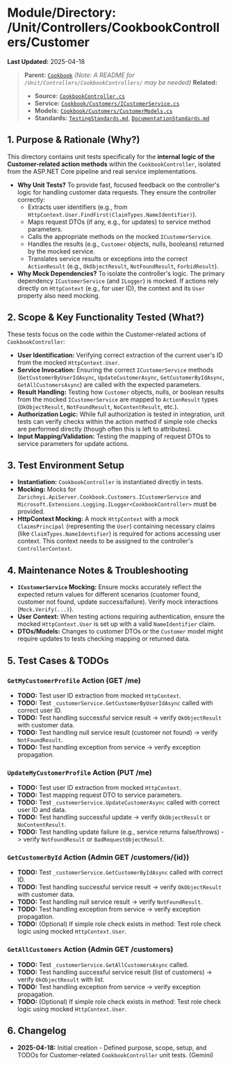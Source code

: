 # Module/Directory: /Unit/Controllers/CookbookControllers/Customer

**Last Updated:** 2025-04-18

> **Parent:** [`Cookbook`](../README.md)
> *(Note: A README for `/Unit/Controllers/CookbookControllers/` may be needed)*
> **Related:**
> * **Source:** [`CookbookController.cs`](../../../../../api-server/Controllers/CookbookController.cs)
> * **Service:** [`Cookbook/Customers/ICustomerService.cs`](../../../../../api-server/Cookbook/Customers/ICustomerService.cs)
> * **Models:** [`Cookbook/Customers/CustomerModels.cs`](../../../../../api-server/Cookbook/Customers/CustomerModels.cs)
> * **Standards:** [`TestingStandards.md`](../../../../../Docs/Standards/TestingStandards.md), [`DocumentationStandards.md`](../../../../../Docs/Development/DocumentationStandards.md)

## 1. Purpose & Rationale (Why?)

This directory contains unit tests specifically for the **internal logic of the Customer-related action methods** within the `CookbookController`, isolated from the ASP.NET Core pipeline and real service implementations.

* **Why Unit Tests?** To provide fast, focused feedback on the controller's logic for handling customer data requests. They ensure the controller correctly:
    * Extracts user identifiers (e.g., from `HttpContext.User.FindFirst(ClaimTypes.NameIdentifier)`).
    * Maps request DTOs (if any, e.g., for updates) to service method parameters.
    * Calls the appropriate methods on the mocked `ICustomerService`.
    * Handles the results (e.g., `Customer` objects, nulls, booleans) returned by the mocked service.
    * Translates service results or exceptions into the correct `ActionResult` (e.g., `OkObjectResult`, `NotFoundResult`, `ForbidResult`).
* **Why Mock Dependencies?** To isolate the controller's logic. The primary dependency `ICustomerService` (and `ILogger`) is mocked. If actions rely directly on `HttpContext` (e.g., for user ID), the context and its `User` property also need mocking.

## 2. Scope & Key Functionality Tested (What?)

These tests focus on the code *within* the Customer-related actions of `CookbookController`:

* **User Identification:** Verifying correct extraction of the current user's ID from the mocked `HttpContext.User`.
* **Service Invocation:** Ensuring the correct `ICustomerService` methods (`GetCustomerByUserIdAsync`, `UpdateCustomerAsync`, `GetCustomerByIdAsync`, `GetAllCustomersAsync`) are called with the expected parameters.
* **Result Handling:** Testing how `Customer` objects, nulls, or boolean results from the mocked `ICustomerService` are mapped to `ActionResult` types (`OkObjectResult`, `NotFoundResult`, `NoContentResult`, etc.).
* **Authorization Logic:** While full authorization is tested in integration, unit tests can verify checks within the action method if simple role checks are performed directly (though often this is left to attributes).
* **Input Mapping/Validation:** Testing the mapping of request DTOs to service parameters for update actions.

## 3. Test Environment Setup

* **Instantiation:** `CookbookController` is instantiated directly in tests.
* **Mocking:** Mocks for `Zarichnyi.ApiServer.Cookbook.Customers.ICustomerService` and `Microsoft.Extensions.Logging.ILogger<CookbookController>` must be provided.
* **HttpContext Mocking:** A mock `HttpContext` with a mock `ClaimsPrincipal` (representing the `User`) containing necessary claims (like `ClaimTypes.NameIdentifier`) is required for actions accessing user context. This context needs to be assigned to the controller's `ControllerContext`.

## 4. Maintenance Notes & Troubleshooting

* **`ICustomerService` Mocking:** Ensure mocks accurately reflect the expected return values for different scenarios (customer found, customer not found, update success/failure). Verify mock interactions (`Mock.Verify(...)`).
* **User Context:** When testing actions requiring authentication, ensure the mocked `HttpContext.User` is set up with a valid `NameIdentifier` claim.
* **DTOs/Models:** Changes to customer DTOs or the `Customer` model might require updates to tests checking mapping or returned data.

## 5. Test Cases & TODOs

### `GetMyCustomerProfile` Action (GET /me)
* **TODO:** Test user ID extraction from mocked `HttpContext`.
* **TODO:** Test `_customerService.GetCustomerByUserIdAsync` called with correct user ID.
* **TODO:** Test handling successful service result -> verify `OkObjectResult` with customer data.
* **TODO:** Test handling null service result (customer not found) -> verify `NotFoundResult`.
* **TODO:** Test handling exception from service -> verify exception propagation.

### `UpdateMyCustomerProfile` Action (PUT /me)
* **TODO:** Test user ID extraction from mocked `HttpContext`.
* **TODO:** Test mapping request DTO to service parameters.
* **TODO:** Test `_customerService.UpdateCustomerAsync` called with correct user ID and data.
* **TODO:** Test handling successful update -> verify `OkObjectResult` or `NoContentResult`.
* **TODO:** Test handling update failure (e.g., service returns false/throws) -> verify `NotFoundResult` or `BadRequestObjectResult`.

### `GetCustomerById` Action (Admin GET /customers/{id})
* **TODO:** Test `_customerService.GetCustomerByIdAsync` called with correct ID.
* **TODO:** Test handling successful service result -> verify `OkObjectResult` with customer data.
* **TODO:** Test handling null service result -> verify `NotFoundResult`.
* **TODO:** Test handling exception from service -> verify exception propagation.
* **TODO:** (Optional) If simple role check exists in method: Test role check logic using mocked `HttpContext.User`.

### `GetAllCustomers` Action (Admin GET /customers)
* **TODO:** Test `_customerService.GetAllCustomersAsync` called.
* **TODO:** Test handling successful service result (list of customers) -> verify `OkObjectResult` with list.
* **TODO:** Test handling exception from service -> verify exception propagation.
* **TODO:** (Optional) If simple role check exists in method: Test role check logic using mocked `HttpContext.User`.

## 6. Changelog

* **2025-04-18:** Initial creation - Defined purpose, scope, setup, and TODOs for Customer-related `CookbookController` unit tests. (Gemini)

